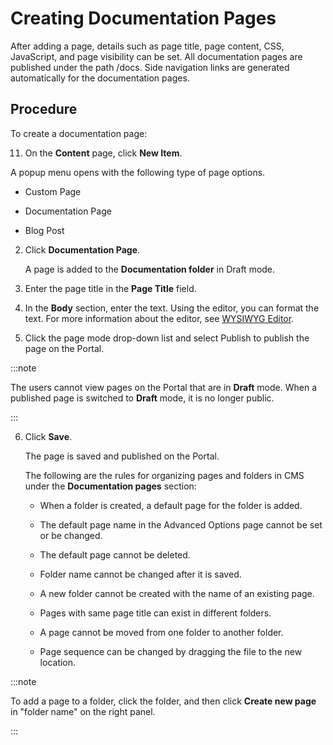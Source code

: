 ﻿---
sidebar_position: 3
---

# Creating Documentation Pages

<head>
  <meta name="guidename" content="API Management"/>
  <meta name="context" content="GUID-6bd3bed6-e003-4329-8a57-9114df4849d5"/>
</head>

After adding a page, details such as page title, page content, CSS, JavaScript, and page visibility can be set. All documentation pages are published under the path /docs. Side navigation links are generated automatically for the documentation pages. 

## Procedure

To create a documentation page: 

11. On the **Content** page, click **New Item**. 

   A popup menu opens with the following type of page options. 

   - Custom Page

   - Documentation Page 

   - Blog Post 

2. Click **Documentation Page**.

   A page is added to the **Documentation folder** in Draft mode. 

3. Enter the page title in the **Page Title** field. 

4. In the **Body** section, enter the text. Using the editor, you can format the text. For more information about the editor, see [WYSIWYG Editor](../WYSIWYGeditor/WYSIWYG_editor.md). 

5. Click the page mode drop-down list and select Publish to publish the page on the Portal. 

  :::note
  
  The users cannot view pages on the Portal that are in **Draft** mode. When a published page is switched to **Draft** mode, it is no longer public.

  ::: 

6. Click **Save**. 

   The page is saved and published on the Portal. 

   The following are the rules for organizing pages and folders in CMS under the **Documentation pages** section: 

   - When a folder is created, a default page for the folder is added. 
   
   - The default page name in the Advanced Options page cannot be set or be changed. 
   
   - The default page cannot be deleted. 
   
   - Folder name cannot be changed after it is saved. 
   
   - A new folder cannot be created with the name of an existing page. 
   
   - Pages with same page title can exist in different folders. 
   
   - A page cannot be moved from one folder to another folder. 
   
   - Page sequence can be changed by dragging the file to the new location. 

:::note

To add a page to a folder, click the folder, and then click **Create new page** in "folder name" on the right panel. 

:::
